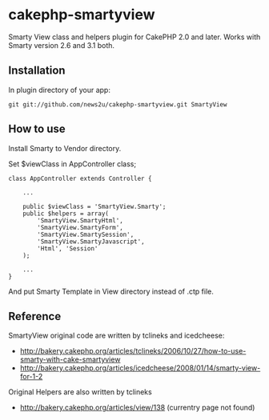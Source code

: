 cakephp-smartyview
==================

Smarty View class and helpers plugin for CakePHP 2.0 and later.
Works with Smarty version 2.6 and 3.1 both.

## Installation

In plugin directory of your app:

    git git://github.com/news2u/cakephp-smartyview.git SmartyView

## How to use

Install Smarty to Vendor directory.

Set $viewClass in AppController class;

    class AppController extends Controller {   

        ...      
    
        public $viewClass = 'SmartyView.Smarty';
        public $helpers = array(
            'SmartyView.SmartyHtml', 
            'SmartyView.SmartyForm',
            'SmartyView.SmartySession',
            'SmartyView.SmartyJavascript', 
            'Html', 'Session'
        );

        ...
    }
    
And put Smarty Template in View directory instead of .ctp file.

## Reference

SmartyView original code are written by tclineks and icedcheese:

* http://bakery.cakephp.org/articles/tclineks/2006/10/27/how-to-use-smarty-with-cake-smartyview
* http://bakery.cakephp.org/articles/icedcheese/2008/01/14/smarty-view-for-1-2

Original Helpers are also written by tclineks

* http://bakery.cakephp.org/articles/view/138 (currentry page not found)


